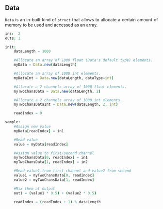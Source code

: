 <div style="text-align: justify">

## Data

`Data` is an in-built kind of `struct` that allows to allocate a certain amount of memory to be used and accessed as an array.

```nim
ins:  2
outs: 1

init:
    dataLength = 1000

    #Allocate an array of 1000 float (Data's default type) elements.
    myData = Data.new(dataLength)

    #Allocate an array of 1000 int elements.
    myDataInt = Data.new(dataLength, dataType=int)

    #Allocate a 2 channels array of 1000 float elements.
    myTwoChansData = Data.new(dataLength, 2)

    #Allocate a 2 channels array of 1000 int elements.
    myTwoChansDataInt = Data.new(dataLength, 2, int)

    readIndex = 0

sample:
    #Assign new value
    myData[readIndex] = in1

    #Read value
    value = myData[readIndex]

    #Assign value to first/second channel
    myTwoChansData[0, readIndex] = in1
    myTwoChansData[1, readIndex] = in2

    #Read value1 from first channel and value2 from second
    value1 = myTwoChansData[0, readIndex]
    value2 = myTwoChansData[1, readIndex]

    #Mix them at output
    out1 = (value1 * 0.5) + (value2 * 0.5)

    readIndex = (readIndex + 1) % dataLength
```

</div>